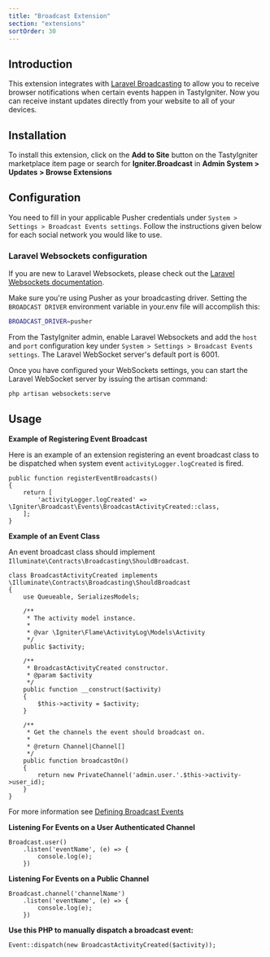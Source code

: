```yaml
---
title: "Broadcast Extension"
section: "extensions"
sortOrder: 30
---
```


## Introduction

This extension integrates with [Laravel Broadcasting](https://laravel.com/docs/broadcasting) to allow you to receive
browser notifications when certain events happen in TastyIgniter. Now you can receive instant updates directly from your
website to all of your devices.

## Installation

To install this extension, click on the **Add to Site** button on the TastyIgniter marketplace item page or search
for **Igniter.Broadcast** in **Admin System > Updates > Browse Extensions**

## Configuration

You need to fill in your applicable Pusher credentials under
`System > Settings > Broadcast Events settings`. Follow the instructions given below for each social network you would
like to use.

### Laravel Websockets configuration

If you are new to Laravel Websockets, please check out
the [Laravel Websockets documentation](https://github.com/beyondcode/laravel-websockets).

Make sure you're using Pusher as your broadcasting driver. Setting the `BROADCAST DRIVER` environment variable in
your.env file will accomplish this:

```bash
BROADCAST_DRIVER=pusher
```

From the TastyIgniter admin, enable Laravel Websockets and add the `host` and `port` configuration key
under `System > Settings > Broadcast Events settings`. The Laravel WebSocket server's default port is 6001.

Once you have configured your WebSockets settings, you can start the Laravel WebSocket server by issuing the artisan
command:

```bash
php artisan websockets:serve
```

## Usage

**Example of Registering Event Broadcast**

Here is an example of an extension registering an event broadcast class to be dispatched when system
event `activityLogger.logCreated` is fired.

```
public function registerEventBroadcasts()
{
    return [
        'activityLogger.logCreated' => \Igniter\Broadcast\Events\BroadcastActivityCreated::class,
    ];
}
```

**Example of an Event Class**

An event broadcast class should implement `Illuminate\Contracts\Broadcasting\ShouldBroadcast`.

```
class BroadcastActivityCreated implements \Illuminate\Contracts\Broadcasting\ShouldBroadcast
{
    use Queueable, SerializesModels;

    /**
     * The activity model instance.
     *
     * @var \Igniter\Flame\ActivityLog\Models\Activity
     */
    public $activity;

    /**
     * BroadcastActivityCreated constructor.
     * @param $activity
     */
    public function __construct($activity)
    {
        $this->activity = $activity;
    }

    /**
     * Get the channels the event should broadcast on.
     *
     * @return Channel|Channel[]
     */
    public function broadcastOn()
    {
        return new PrivateChannel('admin.user.'.$this->activity->user_id);
    }
}
```

For more information
see [Defining Broadcast Events](https://laravel.com/docs/5.5/broadcasting#defining-broadcast-events)

**Listening For Events on a User Authenticated Channel**

```
Broadcast.user()
    .listen('eventName', (e) => {
        console.log(e);
    })
```

**Listening For Events on a Public Channel**

```
Broadcast.channel('channelName')
    .listen('eventName', (e) => {
        console.log(e);
    })
```

**Use this PHP to manually dispatch a broadcast event:**

```
Event::dispatch(new BroadcastActivityCreated($activity));
```
